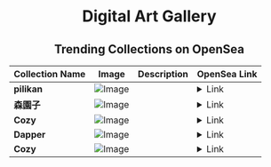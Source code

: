 <div align="center">

# Digital Art Gallery

## Trending Collections on OpenSea

| Collection Name                       | Image                                                                                     | Description                       | OpenSea Link                                                                                          |
|---------------------------------------|-------------------------------------------------------------------------------------------|-----------------------------------|--------------------------------------------------------------------------------------------------------|
| **pilikan** | ![Image](https://i.seadn.io/s/raw/files/94f4ecbd385c428a4053581f592ac126.jpg?w=500&auto=format?w=200&auto=format) |  | <details><summary>Link</summary>[pilikan](https://opensea.io/collection/pilikan)</details> |
| **森園子** | ![Image](https://i.seadn.io/s/raw/files/a7b6af87c3d79d5bd3f836fcbb1928a3.jpg?w=500&auto=format?w=200&auto=format) |  | <details><summary>Link</summary>[森園子](https://opensea.io/collection/sen-yuan-zi)</details> |
| **Cozy** | ![Image](https://i.seadn.io/s/raw/files/28a57b8b30a6e74646d8edbf6f5ed5bc.jpg?w=500&auto=format?w=200&auto=format) |  | <details><summary>Link</summary>[Cozy](https://opensea.io/collection/cozy-1334)</details> |
| **Dapper** | ![Image](https://i.seadn.io/s/raw/files/b1e27a3f85c025c5dda0033fa254202b.jpg?w=500&auto=format?w=200&auto=format) |  | <details><summary>Link</summary>[Dapper](https://opensea.io/collection/dapper-1337)</details> |
| **Cozy** | ![Image](https://i.seadn.io/s/raw/files/28a57b8b30a6e74646d8edbf6f5ed5bc.jpg?w=500&auto=format?w=200&auto=format) |  | <details><summary>Link</summary>[Cozy](https://opensea.io/collection/cozy-1333)</details> |

</div>